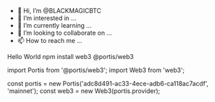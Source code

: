 - 👋 Hi, I’m @BLACKMAGICBTC
- 👀 I’m interested in ...
- 🌱 I’m currently learning ...
- 💞️ I’m looking to collaborate on ...
- 📫 How to reach me ...

<!---
BLACKMAGICBTC/BLACKMAGICBTC is a ✨ special ✨ repository because its `README.md` (this file) appears on your GitHub profile.
You can click the Preview link to take a look at your changes.
--->

Hello World 
npm install web3 @portis/web3

import Portis from '@portis/web3';
import Web3 from 'web3';

const portis = new Portis('adc8d491-ac33-4ece-adb6-ca118ac7acdf', 'mainnet');
const web3 = new Web3(portis.provider);
